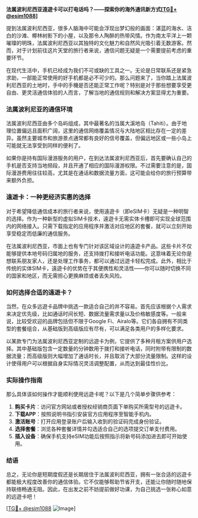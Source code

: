**法属波利尼西亚遠遊卡可以打电话吗？——探索你的海外通讯新方式[[TG💪+ @esim1088](https://t.me/s/esim1088)]**

提到法属波利尼西亚，很多人脑海中可能会浮现出梦幻般的画面：湛蓝的海水、洁白的沙滩、椰林树影下的小屋，以及那令人陶醉的热带风情。作为南太平洋上一颗璀璨的明珠，法属波利尼西亚以其独特的文化魅力和自然风光吸引着无数游客。然而，对于计划前往这片天堂的旅行者来说，通信问题无疑是一个需要提前考虑的重要环节。

在现代生活中，手机已经成为我们不可或缺的工具之一。无论是日常联系还是紧急求助，一部能正常使用的好手机都是必不可少的。那么问题来了，当你踏上法属波利尼西亚的土地时，手中的手機是否还能正常工作呢？特别是对于那些想要享受更自由、更灵活通信体验的人而言，了解当地的通信规则和解决方案显得尤为重要。

### 法属波利尼亚的通信环境

法属波利尼西亚由多个岛屿组成，其中最著名的当属大溪地岛（Tahiti）。由于地理位置偏远且面积广阔，这里的通信网络覆盖情况与大陆地区相比存在一定的差异。虽然主要城市和旅游景点通常都有良好的信号覆盖，但偏远地区或一些小岛上可能就无法享受到同样的便利了。

如果你是持有国际漫游服务的用户，在到达法属波利尼西亚后，首先要确认自己的手机是否支持当地频段，并且开通了相应的国际漫游权限。不过需要注意的是，国际漫游费用往往较高，尤其是在通话和数据流量方面，这可能会给你的旅行预算带来额外负担。

### 遠遊卡：一种更经济实惠的选择

对于希望降低通信成本的旅行者来说，使用遠遊卡（即eSIM卡）无疑是一种明智的选择。作为一种新型的虚拟SIM卡技术，遠遊卡无需实体卡槽即可实现全球范围内的网络接入。只需下载指定的应用程序并激活对应地区的套餐，就可以立刻开始享受稳定而低廉的通信服务。

在法属波利尼西亚，市面上也有专门针对该区域设计的遠遊卡产品。这些卡片不仅能够提供本地号码归属地的服务，还支持拨打和接听电话功能。这意味着无论你是想联系朋友家人，还是处理工作事务，都可以通过远遊卡轻松完成。此外，相比于传统的实体SIM卡，遠遊卡的优势在于其便携性和灵活性——你可以随时切换不同的国家和地区，而无需担心更换麻烦或者丢失风险。

### 如何选择合适的遠遊卡？

当然，在众多远遊卡品牌中挑选一款适合自己的并不容易。首先应该根据个人需求来决定优先级，比如通话时间长短、数据流量需求量以及价格敏感度等。一般来说，比较受欢迎的品牌包括但不限于Google Fi、Airalo等。它们各自拥有不同类型的套餐组合，从基础版到高级版应有尽有，可以满足各类用户的多样化要求。

以某款专门为法属波利尼西亚定制的远遊卡为例，它提供了多种月租方案供用户选择。其中基础版包含一定数量的分钟数用于拨打和接听电话，同时附带有限制的数据流量；而高级版则大幅增加了通话时长，并且取消了大部分流量限制。这样的设计使得用户可以根据自身实际情况灵活调整配置，从而达到最佳性价比。

### 实际操作指南

那么具体该如何操作才能顺利使用远遊卡呢？以下是几个简单步骤供参考：

1. **购买卡片**：访问官方网站或者授权经销商页面下单购买所需型号的远遊卡。
2. **下载APP**：按照说明书指引安装官方应用程序至智能手机内。
3. **激活账号**：打开应用登录账户后输入收到的验证码完成身份验证。
4. **选择套餐**：浏览各种套餐详情并勾选适合自己的选项提交订单支付费用。
5. **插入设备**：确保手机支持eSIM功能后按照指示将新号码添加进去即可开始使用。

### 结语

总之，无论你是短期度假还是长期居住于法属波利尼西亚，拥有一张合适的远遊卡都能极大程度改善你的通信体验。它不仅能够帮助节省开支，还能让你随时随地保持联络畅通无阻。因此，在出发之前不妨提前做好功课，为自己挑选一张称心如意的远遊卡吧！

[[TG💪+ @esim1088](https://t.me/s/esim1088) ![Image](https://i.postimg.cc/4NQfJmqS/Snipaste-2025-05-13-00-14-12.png)]